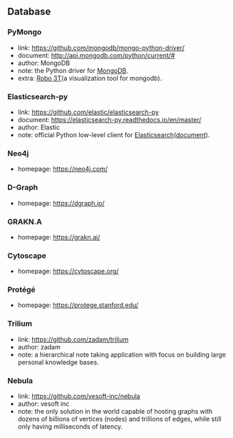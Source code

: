 ## **Database**


### PyMongo
  * link: https://github.com/mongodb/mongo-python-driver/
  * document: http://api.mongodb.com/python/current/#
  * author: MongoDB
  * note: the Python driver for [MongoDB](https://www.mongodb.com/).
  * extra: [Robo 3T](https://robomongo.org/)(a visualization tool for mongodb).

### Elasticsearch-py
  * link: https://github.com/elastic/elasticsearch-py
  * document: https://elasticsearch-py.readthedocs.io/en/master/
  * author: Elastic
  * note: official Python low-level client for [Elasticsearch](https://github.com/elastic/elasticsearch)([document](https://www.elastic.co/guide/index.html)).
  
### Neo4j
  * homepage: https://neo4j.com/

### D-Graph
  * homepage: https://dgraph.io/
  
### GRAKN.A
  * homepage: https://grakn.ai/
  
### Cytoscape
  * homepage: https://cytoscape.org/
  
### Protégé
  * homepage: https://protege.stanford.edu/

### Trilium
  * link: https://github.com/zadam/trilium
  * author: zadam
  * note: a hierarchical note taking application with focus on building large personal knowledge bases.

### Nebula
  * link: https://github.com/vesoft-inc/nebula
  * author: vesoft inc
  * note: the only solution in the world capable of hosting graphs with dozens of billions of vertices (nodes) and trillions of edges, while still only having milliseconds of latency.
  
